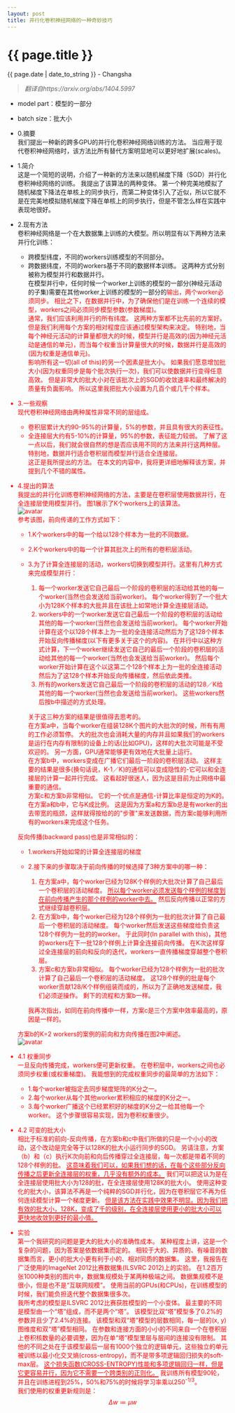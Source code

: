 ```yaml
---
layout: post  
title: 并行化卷积神经网络的一种奇妙技巧  
---
```


{{ page.title }}
================

<p class="meta">{{ page.date | date_to_string }} - Changsha</p>  

> _翻译自https://arxiv.org/abs/1404.5997_

+ model part：模型的一部分
+ batch size：批大小

+ 0.摘要  
我们提出一种新的跨多GPU的并行化卷积神经网络训练的方法。
当应用于现代卷积神经网络时，该方法比所有替代方案明显地可以更好地扩展(scales)。
+ 1.简介  
这是一个简短的说明，介绍了一种新的方法来以随机梯度下降（SGD）并行化卷积神经网络的训练。
我提出了该算法的两种变体。
第一个种完美地模拟了随机梯度下降法在单核上的同步执行，而第二种变体引入了近似，所以它就不是在完美地模拟随机梯度下降在单核上的同步执行，但是不管怎么样在实践中表现地很好。
+ 2.现有方法  
卷积神经网络是一个在大数据集上训练的大模型。所以明显有以下两种方法来并行化训练：  
  + 跨模型纬度，不同的workers训练模型的不同部分。
  + 跨数据纬度，不同的workers基于不同的数据样本训练。
这两种方式分别被称为模型并行和数据并行。  
在模型并行中，任何时候一个worker上训练的模型的一部分(神经元活动的子集)需要在其他worker上训练的模型的一部分的<font color="red">输出，两个worker必须同步<font>。
相比之下，在数据并行中，为了确保他们是在训练一个连续的模型，<font red="color">workers之间必须同步模型参数(参数梯度)<font>。  
通常，我们应该利用并行的所有纬度。
这两种方案都不比先前的方案好。
但是我们利用每个方案的相对程度应该通过模型架构来决定。
特别地，当每个神经元活动的计算量都很大的时候，模型并行是高效的(因为神经元活动是通信的单元)，而当每个权重当计算量很大的时候，数据并行是高效的(因为权重是通信单元)。  
影响所有这一切(all of this)的另一个因素是批大小。
如果我们愿意增加批大小(因为权重同步是每个批次执行一次)，我们可以使数据并行变得任意高效。
但是非常大的批大小对在该批次上的SGD的收敛速率和最终解决的质量有负面影响。
所以这里我把批大小设置为几百个或几千个样本。
+ 3.一些观察  
现代卷积神经网络由两种属性非常不同的层组成。
  + 卷积层累计大约90-95%的计算量，5%的参数，并且具有很大的表征性。
  + 全连接层大约有5-10%的计算量，95%的参数，表征能力较弱。
了解了这一点以后，我们就会很自然的想是否应该用不同的方法来并行这两种层。
特别地，数据并行适合卷积层而模型并行适合全连接层。  
这正是我所提出的方法。
在本文的内容中，我将更详细地解释该方案，并提到几个不错的属性。
+ 4.提出的算法  
我提出的并行化训练卷积神经网络的方法，主要是在卷积层使用数据并行，在全连接层使用模型并行。
图1展示了K个workers上的该算法。  
![avatar](/images/posts/2019-03-14/parallelize-cnn-1.png)  
参考该图，前向传递的工作方式如下：
  + 1.K个workers中的每一个给以128个样本为一批的不同数据。
  + 2.K个workers中的每一个计算其批次上的所有的卷积层活动。
  + 3.为了计算全连接层的活动，workers切换到模型并行。这里有几种方式来完成模型并行：
    1. 每一个worker发送它自己最后一个阶段的卷积层的活动给其他的每一个worker(当然也会发送给当前worker)。
    每个worker得到了一个批大小为128K个样本的大批并且在该批上如常地计算全连接层活动。
    2. workers中的一个worker发送它自己最后一个阶段的卷积层的活动给其他的每一个worker(当然也会发送给当前worker)。
    每个worker开始计算在这个以128个样本上为一批的全连接活动然后为了这128个样本开始反向传播梯度(以下有更多关于这个的内容)。
    在并行中以这种方式计算，下一个worker继续发送它自己的最后一个阶段的卷积层的活动给其他的每一个worker(当然也会发送给当前worker)。
    然后每个worker开始计算在这个以这第二个128个样本上为一批的全连接活动然后为了这128个样本开始反向传播梯度，然后依此类推。
    3. 所有的workers发送它自己最后一个阶段的卷积层的活动的128／K给其他的每一个worker(当然也会发送给当前worker)。
    这些workers然后按b中描述的方式处理。
    
    关于这三种方案的结果是很值得去思考的。  
    在方案a中，当每个worker在组装128K个图片的大批次的时候，所有有用的工作必须暂停。
    大的批次也会消耗大量的内存并且如果我们的workers是运行在内存有限制的设备上的话(比如GPU)，这样的大批次可能是不受欢迎的。
    另一方面，GPU通常能够更有效地在大批量上运行。  
    在方案b中，workers变成在广播它们最后一阶段的卷积层活动。
    这样主要的结果是很多(换句话说，K-1／K)的通信可以变成隐性的-它可以和全连接层的计算一起并行完成。
    这看起好很迷人，因为这是目前为止网络中最重要的通信。  
    方案c和方案b非常相似。
    它的一个优点是通信-计算比率是恒定的为K的。
    在方案a和b中，它与K成比例。
    这是因为方案a和方案b总是有worker的出去带宽的瓶颈，这样就得按给的的"步骤"来发送数据，而方案c能够利用所有的workers来完成这个任务。
    
  反向传播(backward pass)也是非常相似的：
  + 1.workers开始如常的计算全连接层的梯度
  + 2.接下来的步骤取决于前向传播的时候选择了3种方案中的哪一种：
    1. 在方案a中，每个worker已经为128K个样例的大批次计算了自己最后一个卷积层的活动梯度。
    <span style="border-bottom:2px solid red;">所以每个worker必须发送每个样例的梯度到在前向传播产生的那个样例的worker中去。</span>
    然后反向传播以正常的方式继续穿越卷积层。
    2. 在方案b中，每个worker已经为128个样例为一批的批次计算了自己最后一个卷积层的活动梯度。
    每个worker然后发送这些梯度给负责这128个样例为一批的的worker。
    于此同时(In parallel with this)，其他的workers在下一批128个样例上计算全连接前向传播。
    在K次这样穿过全连接层的前向和反向的迭代，workers一直传播梯度穿越整个卷积层。
    3. 方案c和方案b非常相似。
    每个worker已经为128个样例为一批的批次计算了自己最后一个卷积层的活动梯度。
    <span style="order-bottom:2px solid red;">这128个样例的批是每个worker贡献128/K个样例组装而成的，所以为了正确地发送梯度，我们必须逆操作。</span>
    剩下的流程和方案b一样。
    
    我再次指出，如同在前向传播中一样，方案c是三个方案中效率最高的，原因是一样的。
    
  方案b的K=2 workers的案例的前向和方向传播在图2中阐述。  
  ![avatar](/images/posts/2019-03-14/parallelize-cnn-2.png)
  
+ 4.1 权重同步  
<span style="order-bottom:2px solid red;">一旦反向传播完成，workers便可更新权重。</span>
在卷积层中，workers之间也必须同步权重(或权重梯度)。
我能想到的完成权重同步的最简单的方法如下：
  + 1.每个worker被指定去同步梯度矩阵的K分之一。
  + 2.每个worker从每个其他worker累积相应的梯度的K分之一。
  + 3.每个worker广播这个已经累积好的梯度的K分之一给其他每一个worker。
这个步骤很容易实现，因为卷积权重很少。
+ 4.2 可变的批大小  
相比于标准的前向-反向传播，在方案b和c中我们所做的只是一个小小的改动，这个改动是完全等于以128K的批大小运行同步的SGD。
另请注意，方案（b）和（c）执行K次向前和向后传播穿过全连接层，每一次都是带着不同的128个样例的批。
<span style="border-bottom:2px solid red;">这意味着我们可以，如果我们想的话，在每个这些部分反向传播之后更新全连接层的权重，几乎没有额外的成本。</span>
我们可以把这认为是在全连接层使用批大小为128的批，在全连接层使用128K的批大小。
使用这种变化的批大小，该算法不再是一个纯粹的SGD并行化，因为在卷积层它不再为任何连续模型计算一个梯度更新。
<span style="border-bottom:2px solid red;">但是该方法在实践中效果不明显。因为我们把有效的批大小，128K，变成了千的级别，在全连接层使用更小的批大小可以更快地收敛到更好的最小值。</span>
+ 实验  
第一个我研究的问题是更大的批大小的准确性成本。
某种程度上讲，这是一个复杂的问题，因为答案是依数据集而定的。
相较于大的、异质的、有噪音的数据集而言，更小的批大小更有利于小的、相对同质的数据集。
这里，我报告在广泛使用的ImageNet 2012比赛数据集(ILSVRC 2012)上的实验。
在1.2百万张1000种类别的图片中，数据集规模处于某两种极端之间。
数据集规模不是很小，但是也不是“互联网规模”。
使用当前的GPUs(和CPUs)，在训练模型的时候，我们能负担迭代整个数据集很多次。  
我所考虑的模型是ILSVRC 2012比赛获胜模型的一个小变体。
最主要的不同是模型由一个“塔”组成，而不是两个“塔”。
该模型比双“塔”模型多了0.2%的参数并且少了2.4%的连接。
该模型和双“塔”模型的层数相同，每一层的(x, y)图维度和双“塔”模型相同。
在参数和连接方面的小小的不同来自一个在卷积层上卷积核数量的必要调整，因为在单“塔”模型里层与层间的连接没有限制。
其他的不同之处在于该模型最后一层有1000个独立的逻辑单元，这些独立的单元被训练以最小化交叉熵(cross-entropy)，而不是带多项逻辑回归损失的soft-max层。
<span style="border-bottom:2px solid red;">这个损失函数(CROSS-ENTROPY)性能和多项逻辑回归一样，但是它更容易并行，因为它不需要一个跨类别的正则化。</span>
我训练所有模型90轮，并且在训练进程到25%，50%和75%的时候将学习率乘以250<sup>-1/3</sup>。  
我们使用的权重更新规则是：  
$$ \Delta w \coloneqq \mu w $$